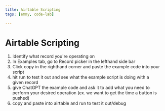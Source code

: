 ```yaml
---
title: Airtable Scripting
tags: [emmy, code-lab]

---
```


# Airtable Scripting

1. Identify what record you're operating on
2. In Examples tab, go to Record picker in the lefthand side bar 
3. Click copy in the righthand corner and paste the example code into your script
4. hit run to test it out and see what the example script is doing with a given record
5. give ChatGPT the example code and ask it to add what you need to perform your desired operation (ex. we want to get the time a button is pushed) 
6. copy and paste into airtable and run to test it out/debug